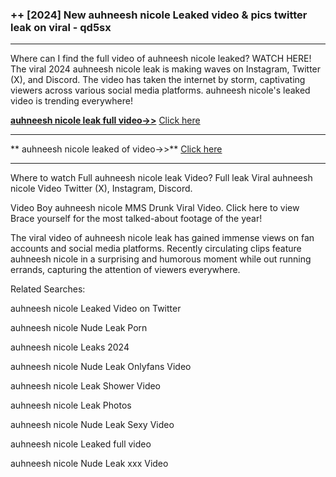 ### ++ [2024] New  auhneesh nicole Leaked video & pics twitter leak on viral - qd5sx
----------

Where can I find the full video of  auhneesh nicole leaked? WATCH HERE! The viral 2024  auhneesh nicole leak is making waves on Instagram, Twitter (X), and Discord. The video has taken the internet by storm, captivating viewers across various social media platforms.  auhneesh nicole's leaked video is trending everywhere!


**[ auhneesh nicole leak full video->>](http://wildbook.top/wildbook8git)** [Click here](http://wildbook.top/wildbook8git)

----------


** auhneesh nicole leaked of video->>** [Click here](http://wildbook.top/wildbook8git)

----------


Where to watch Full  auhneesh nicole leak Video? Full leak Viral  auhneesh nicole Video Twitter (X), Instagram, Discord.

Video Boy  auhneesh nicole MMS Drunk Viral Video. Click here to view Brace yourself for the most talked-about footage of the year!

The viral video of  auhneesh nicole leak has gained immense views on fan accounts and social media platforms. Recently circulating clips feature  auhneesh nicole in a surprising and humorous moment while out running errands, capturing the attention of viewers everywhere.




Related Searches:

 auhneesh nicole Leaked Video on Twitter

 auhneesh nicole Nude Leak Porn

 auhneesh nicole Leaks 2024

 auhneesh nicole Nude Leak Onlyfans Video

 auhneesh nicole Leak Shower Video

 auhneesh nicole Leak Photos

 auhneesh nicole Nude Leak Sexy Video

 auhneesh nicole Leaked full video

 auhneesh nicole Nude Leak xxx Video

